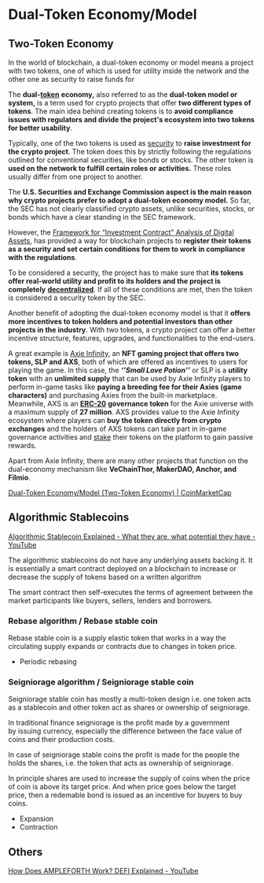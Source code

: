 # Dual-Token Economy/Model

## Two-Token Economy

In the world of blockchain, a dual-token economy or model means a project with two tokens, one of which is used for utility inside the network and the other one as security to raise funds for

The **dual-**[**token**](https://coinmarketcap.com/alexandria/glossary/token) **economy,** also referred to as the **dual-token model or system,** is a term used for crypto projects that offer **two different types of tokens**. The main idea behind creating tokens is to **avoid compliance issues with regulators and divide the project's ecosystem into two tokens for better usability**.

Typically, one of the two tokens is used as [security](https://coinmarketcap.com/alexandria/glossary/security) to **raise investment for the crypto project**. The token does this by strictly following the regulations outlined for conventional securities, like bonds or stocks. The other token is **used on the network to fulfill certain roles or activities.** These roles usually differ from one project to another.

The **U.S. Securities and Exchange Commission aspect is the main reason why crypto projects prefer to adopt a dual-token economy model.** So far, the SEC has not clearly classified crypto assets, unlike securities, stocks, or bonds which have a clear standing in the SEC framework.

However, the [Framework for “Investment Contract” Analysis of Digital Assets](https://www.sec.gov/corpfin/framework-investment-contract-analysis-digital-assets), has provided a way for blockchain projects to **register their tokens as a security and set certain conditions for them to work in compliance with the regulations**.

To be considered a security, the project has to make sure that **its tokens offer real-world utility and profit to its holders and the project is completely** [**decentralized**](https://coinmarketcap.com/alexandria/glossary/decentralized). If all of these conditions are met, then the token is considered a security token by the SEC.

Another benefit of adopting the dual-token economy model is that it **offers more incentives to token holders and potential investors than other projects in the industry**. With two tokens, a crypto project can offer a better incentive structure, features, upgrades, and functionalities to the end-users.

A great example is [Axie Infinity](https://coinmarketcap.com/alexandria/article/what-is-axie-infinity), an **NFT gaming project that offers two tokens, SLP and AXS**, both of which are offered as incentives to users for playing the game. In this case, the **_‘’Small Love Potion’’_** or SLP is a **utility token** with an **unlimited supply** that can be used by Axie Infinity players to perform in-game tasks like **paying a breeding fee for their Axies (game characters)** and purchasing Axies from the built-in marketplace. Meanwhile, AXS is an [**ERC-20**](https://coinmarketcap.com/alexandria/glossary/erc-20) **governance token** for the Axie universe with a maximum supply of **27 million**. AXS provides value to the Axie Infinity ecosystem where players can **buy the token directly from crypto exchanges** and the holders of AXS tokens can take part in in-game governance activities and [stake](https://coinmarketcap.com/alexandria/glossary/staking) their tokens on the platform to gain passive rewards.

Apart from Axie Infinity, there are many other projects that function on the dual-economy mechanism like **VeChainThor, MakerDAO, Anchor, and Filmio**.

[Dual-Token Economy/Model (Two-Token Economy) | CoinMarketCap](https://coinmarketcap.com/alexandria/glossary/dual-token-economy-model-two-token-economy)

## Algorithmic Stablecoins

[Algorithmic Stablecoin Explained - What they are, what potential they have - YouTube](https://www.youtube.com/watch?v=UZyGL1wpwlI)

The algorithmic stablecoins do not have any underlying assets backing it. It is essentially a smart contract deployed on a blockchain to increase or decrease the supply of tokens based on a written algorithm

The smart contract then self-executes the terms of agreement between the market participants like buyers, sellers, lenders and borrowers.

### Rebase algorithm / Rebase stable coin

Rebase stable coin is a supply elastic token that works in a way the circulating supply expands or contracts due to changes in token price.

- Periodic rebasing

### Seigniorage algorithm / Seigniorage stable coin

Seigniorage stable coin has mostly a multi-token design i.e. one token acts as a stablecoin and other token act as shares or ownership of seigniorage.

In traditional finance seigniorage is the profit made by a government by issuing currency, especially the difference between the face value of coins and their production costs.

In case of seigniorage stable coins the profit is made for the people the holds the shares, i.e. the token that acts as ownership of seigniorage.

In principle shares are used to increase the supply of coins when the price of coin is above its target price. And when price goes below the target price, then a redemable bond is issued as an incentive for buyers to buy coins.

- Expansion
- Contraction

## Others

[How Does AMPLEFORTH Work? DEFI Explained - YouTube](https://www.youtube.com/watch?v=e-8yjmsshFg&ab_channel=Finematics)
